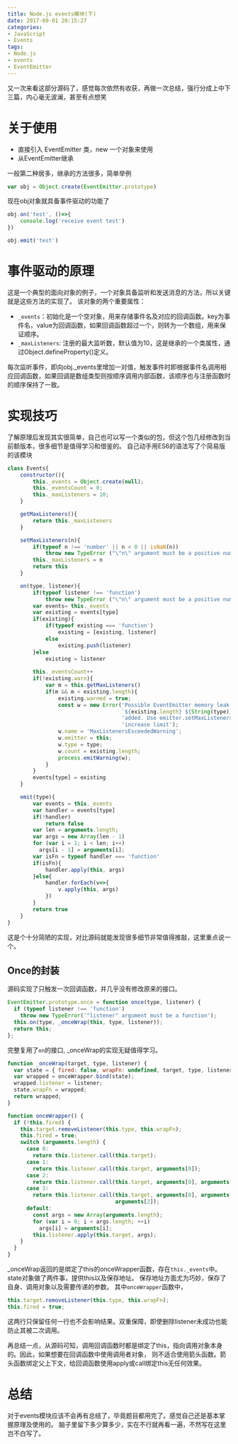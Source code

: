 ```yaml
---
title: Node.js events模块(下)
date: 2017-09-01 20:15:27
categories:
- JavaScript
- Events
tags: 
- Node.js
- events
- EventEmitter
---
```

又一次来看这部分源码了，感觉每次依然有收获，再做一次总结，强行分成上中下三篇，内心毫无波澜，甚至有点想笑
<!--more-->

# 关于使用
- 直接引入 EventEmitter 类，new 一个对象来使用
- 从EventEmitter继承

一般第二种居多，继承的方法很多，简单举例
```js
var obj = Object.create(EventEmitter.prototype)
```
现在obj对象就具备事件驱动的功能了
```js
obj.on('test', ()=>{
    console.log('receive event test')
})

obj.emit('test')
```
# 事件驱动的原理
这是一个典型的面向对象的例子，一个对象具备监听和发送消息的方法，所以关键就是这些方法的实现了。
该对象的两个重要属性：
- `_events`：初始化是一个空对象，用来存储事件名及对应的回调函数。key为事件名，value为回调函数，如果回调函数超过一个，则转为一个数组，用来保证顺序。
- `_maxListeners`: 注册的最大监听数，默认值为10，这是继承的一个类属性，通过Object.defineProperty()定义。

每次监听事件，即向obj._events里增加一对值，触发事件时即根据事件名调用相应回调函数，如果回调是数组类型则按顺序调用内部函数，该顺序也与注册函数时的顺序保持了一致。

# 实现技巧
了解原理后发现其实很简单，自己也可以写一个类似的包，但这个包几经修改到当前额版本，很多细节是值得学习和借鉴的。
自己动手用ES6的语法写了个简易版的该模块
```js
class Events{
    constructor(){
        this._events = Object.create(null);
        this._eventsCount = 0;
        this._maxListeners = 10;
    }

    getMaxListeners(){
        return this._maxListeners
    }

    setMaxListeners(n){
        if(typeof n !== 'number' || n < 0 || isNaN(n))
            throw new TypeError ("\"n\" argument must be a positive number")
        this._maxListeners = n
        return this
    }

    on(type, listener){
        if(typeof listener !== 'function')
            throw new TypeError ("\"n\" argument must be a positive number")
        var events= this._events
        var existing = events[type]
        if(existing){
            if(typeof existing === 'function')
                existing = [existing, listener]
            else
                existing.push(listener)
        }else
            existing = listener
        
        this._eventsCount++
        if(!existing.warn){
            var m = this.getMaxListeners()
            if(m && m < existing.length){
                existing.warned = true;
                const w = new Error('Possible EventEmitter memory leak detected. ' +
                                    `${existing.length} ${String(type)} listeners ` +
                                    'added. Use emitter.setMaxListeners() to ' +
                                    'increase limit');
                w.name = 'MaxListenersExceededWarning';
                w.emitter = this;
                w.type = type;
                w.count = existing.length;
                process.emitWarning(w);
            }
        }
        events[type] = existing
    }

    emit(type){
        var events = this._events
        var handler = events[type]
        if(!handler)
            return false
        var len = arguments.length;
        var args = new Array(len - 1)
        for (var i = 1; i < len; i++)
          args[i - 1] = arguments[i];
        var isFn = typeof handler === 'function'
        if(isFn){
            handler.apply(this, args)
        }else{
            handler.forEach(v=>{
                v.apply(this, args)
            })
        }
        return true
    }
}
```
这是个十分简陋的实现，对比源码就能发现很多细节非常值得推敲，这里重点说一个。

## Once的封装
源码实现了只触发一次回调函数，并几乎没有修改原来的接口。
```js
EventEmitter.prototype.once = function once(type, listener) {
  if (typeof listener !== 'function')
    throw new TypeError('"listener" argument must be a function');
  this.on(type, _onceWrap(this, type, listener));
  return this;
};
```
完整复用了`on`的接口, _onceWrap的实现无疑值得学习。
```js
function _onceWrap(target, type, listener) {
  var state = { fired: false, wrapFn: undefined, target, type, listener };
  var wrapped = onceWrapper.bind(state);
  wrapped.listener = listener;
  state.wrapFn = wrapped;
  return wrapped;
}

function onceWrapper() {
  if (!this.fired) {
    this.target.removeListener(this.type, this.wrapFn);
    this.fired = true;
    switch (arguments.length) {
      case 0:
        return this.listener.call(this.target);
      case 1:
        return this.listener.call(this.target, arguments[0]);
      case 2:
        return this.listener.call(this.target, arguments[0], arguments[1]);
      case 3:
        return this.listener.call(this.target, arguments[0], arguments[1],
                                  arguments[2]);
      default:
        const args = new Array(arguments.length);
        for (var i = 0; i < args.length; ++i)
          args[i] = arguments[i];
        this.listener.apply(this.target, args);
    }
  }
}
```
_onceWrap返回的是绑定了this的onceWrapper函数，存在`this._events`中。state对象做了两件事，提供this以及保存地址。
保存地址方面尤为巧妙，保存了自身、调用对象以及需要传递的参数。
其中`onceWrapper`函数中，
```js
this.target.removeListener(this.type, this.wrapFn);
this.fired = true;
```
这两行只保留任何一行也不会影响结果。双重保障，即使删除listener未成功也能防止其被二次调用。

再总结一点，从源码可知，调用回调函数时都是绑定了this，指向调用对象本身的。因此，如果想要在回调函数中使用调用者对象，
则不适合使用箭头函数。箭头函数绑定父上下文，给回调函数使用apply或call绑定this无任何效果。

# 总结
对于events模块应该不会再有总结了，毕竟题目都用完了。感觉自己还是基本掌握原理及使用的。
脑子里留下多少算多少，实在不行就再看一遍，不然写在这里岂不白写了。



